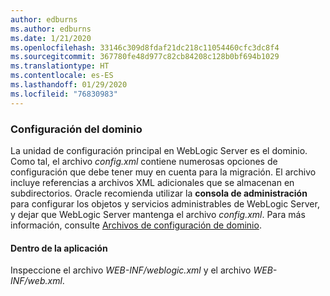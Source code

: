 ```yaml
---
author: edburns
ms.author: edburns
ms.date: 1/21/2020
ms.openlocfilehash: 33146c309d8fdaf21dc218c11054460cfc3dc8f4
ms.sourcegitcommit: 367780fe48d977c82cb84208c128b0bf694b1029
ms.translationtype: HT
ms.contentlocale: es-ES
ms.lasthandoff: 01/29/2020
ms.locfileid: "76830983"
---
```

### <a name="domain-configuration"></a>Configuración del dominio

La unidad de configuración principal en WebLogic Server es el dominio. Como tal, el archivo *config.xml* contiene numerosas opciones de configuración que debe tener muy en cuenta para la migración. El archivo incluye referencias a archivos XML adicionales que se almacenan en subdirectorios. Oracle recomienda utilizar la **consola de administración** para configurar los objetos y servicios administrables de WebLogic Server, y dejar que WebLogic Server mantenga el archivo *config.xml*. Para más información, consulte [Archivos de configuración de dominio](https://docs.oracle.com/en/middleware/fusion-middleware/weblogic-server/12.2.1.4/domcf/config_files.html).

#### <a name="inside-your-application"></a>Dentro de la aplicación

Inspeccione el archivo *WEB-INF/weblogic.xml* y el archivo *WEB-INF/web.xml*.
